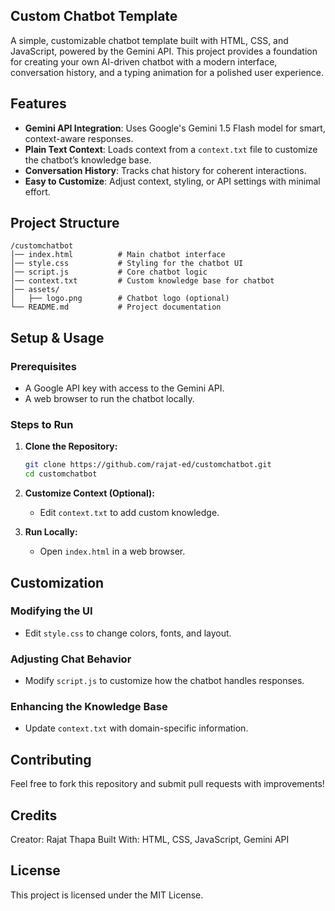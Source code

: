 ## Custom Chatbot Template

A simple, customizable chatbot template built with HTML, CSS, and JavaScript, powered by the Gemini API. This project provides a foundation for creating your own AI-driven chatbot with a modern interface, conversation history, and a typing animation for a polished user experience.

## Features

- **Gemini API Integration**: Uses Google's Gemini 1.5 Flash model for smart, context-aware responses.
- **Plain Text Context**: Loads context from a `context.txt` file to customize the chatbot’s knowledge base.
- **Conversation History**: Tracks chat history for coherent interactions.
- **Easy to Customize**: Adjust context, styling, or API settings with minimal effort.

## Project Structure

```
/customchatbot
│── index.html          # Main chatbot interface
│── style.css           # Styling for the chatbot UI
│── script.js           # Core chatbot logic
│── context.txt         # Custom knowledge base for chatbot
│── assets/
│   ├── logo.png        # Chatbot logo (optional)
└── README.md           # Project documentation
```

## Setup & Usage

### Prerequisites
- A Google API key with access to the Gemini API.
- A web browser to run the chatbot locally.

### Steps to Run
1. **Clone the Repository:**
   ```sh
   git clone https://github.com/rajat-ed/customchatbot.git
   cd customchatbot
   ```
2. **Customize Context (Optional):**
   - Edit `context.txt` to add custom knowledge.

3. **Run Locally:**
   - Open `index.html` in a web browser.

## Customization

### Modifying the UI
- Edit `style.css` to change colors, fonts, and layout.

### Adjusting Chat Behavior
- Modify `script.js` to customize how the chatbot handles responses.

### Enhancing the Knowledge Base
- Update `context.txt` with domain-specific information.

## Contributing
Feel free to fork this repository and submit pull requests with improvements!

## Credits
Creator: Rajat Thapa
Built With: HTML, CSS, JavaScript, Gemini API

## License
This project is licensed under the MIT License.
